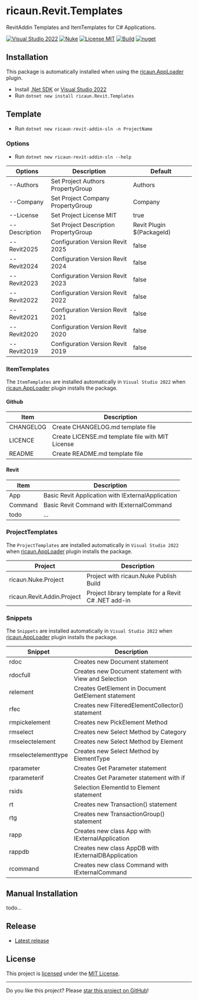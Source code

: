 # ricaun.Revit.Templates

RevitAddin Templates and ItemTemplates for C# Applications.

[![Visual Studio 2022](https://img.shields.io/badge/Visual%20Studio-2022-blue)](../..)
[![Nuke](https://img.shields.io/badge/Nuke-Build-blue)](https://nuke.build/)
[![License MIT](https://img.shields.io/badge/License-MIT-blue.svg)](LICENSE)
[![Build](../../actions/workflows/Build.yml/badge.svg)](../../actions)
[![nuget](https://img.shields.io/nuget/v/ricaun.Revit.Templates?logo=nuget&label=nuget&color=blue)](https://www.nuget.org/packages/ricaun.Revit.Templates)

## Installation

This package is automatically installed when using the [ricaun.AppLoader](https://ricaun.com/AppLoader/) plugin.

* Install [.Net SDK](https://dotnet.microsoft.com/download) or [Visual Studio 2022](https://visualstudio.microsoft.com/vs/)
* Run `dotnet new install ricaun.Revit.Templates` 

## Template
* Run `dotnet new ricaun-revit-addin-sln -n ProjectName`

### Options
* Run `dotnet new ricaun-revit-addin-sln --help` 

Options | Description | Default
--------|-------------|--------
--Authors | Set Project Authors PropertyGroup | Authors
--Company | Set Project Company PropertyGroup | Company
--License |  Set Project License MIT | true
--Description | Set Project Description PropertyGroup | Revit Plugin $(PackageId)
--Revit2025 | Configuration Version Revit 2025 | false
--Revit2024 | Configuration Version Revit 2024 | false
--Revit2023 | Configuration Version Revit 2023 | false
--Revit2022 | Configuration Version Revit 2022 | false
--Revit2021 | Configuration Version Revit 2021 | false
--Revit2020 | Configuration Version Revit 2020 | false
--Revit2019 | Configuration Version Revit 2019 | false

### ItemTemplates
The `ItemTemplates` are installed automatically in `Visual Studio 2022` when [ricaun.AppLoader](https://ricaun.com/AppLoader/) plugin installs the package.

#### Github
Item | Description
--------|-------------
CHANGELOG | Create CHANGELOG.md template file
LICENCE | Create LICENSE.md template file with MIT License
README | Create README.md template file

#### Revit
Item | Description
--------|-------------
App | Basic Revit Application with IExternalApplication
Command | Basic Revit Command with IExternalCommand
todo | ...

### ProjectTemplates
The `ProjectTemplates` are installed automatically in `Visual Studio 2022` when [ricaun.AppLoader](https://ricaun.com/AppLoader/) plugin installs the package.

Project | Description
--------|-------------
ricaun.Nuke.Project | Project with ricaun.Nuke Publish Build
ricaun.Revit.Addin.Project | Project library template for a Revit C# .NET add-in

### Snippets
The `Snippets` are installed automatically in `Visual Studio 2022` when [ricaun.AppLoader](https://ricaun.com/AppLoader/) plugin installs the package.

Snippet | Description
--------|-------------
rdoc | Creates new Document statement
rdocfull | Creates new Document statement with View and Selection 
relement | Creates GetElement in Document GetElement statement
rfec | Creates new FilteredElementCollector() statement
rmpickelement | Creates new PickElement Method
rmselect | Creates new Select Method by Category
rmselectelement | Creates new Select Method by Element
rmselectelementtype | Creates new Select Method by ElementType
rparameter | Creates Get Parameter statement
rparameterif | Creates Get Parameter statement with if
rsids | Selection ElementId to Element statement
rt | Creates new Transaction() statement
rtg | Creates new TransactionGroup() statement
rapp | Creates new class App with IExternalApplication
rappdb | Creates new class AppDB with IExternalDBApplication
rcommand | Creates new class Command with IExternalCommand

## Manual Installation

todo...

## Release

* [Latest release](../../releases/latest)

## License

This project is [licensed](LICENSE) under the [MIT License](https://en.wikipedia.org/wiki/MIT_License).

---

Do you like this project? Please [star this project on GitHub](../../stargazers)!